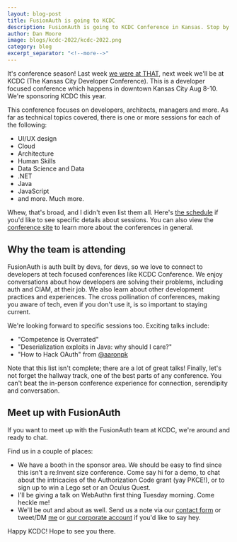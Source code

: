 ```yaml
---
layout: blog-post
title: FusionAuth is going to KCDC
description: FusionAuth is going to KCDC Conference in Kansas. Stop by and see us!
author: Dan Moore
image: blogs/kcdc-2022/kcdc-2022.png
category: blog
excerpt_separator: "<!--more-->"
---
```


It's conference season! Last week [we were at THAT](/blog/2022/07/25/see-you-at-that-conference), next week we'll be at KCDC (The Kansas City Developer Conference). This is a developer focused conference which happens in downtown Kansas City Aug 8-10. We're sponsoring KCDC this year.

<!--more-->

This conference focuses on developers, architects, managers and more. As far as technical topics covered, there is one or more sessions for each of the following:

* UI/UX design
* Cloud
* Architecture
* Human Skills
* Data Science and Data
* .NET
* Java
* JavaScript
* and more. Much more.

Whew, that's broad, and I didn't even list them all. Here's [the schedule](https://www.kcdc.info/sessions) if you'd like to see specific details about sessions. You can also view the [conference site](https://www.kcdc.info/) to learn more about the conferences in general.

## Why the team is attending

FusionAuth is auth built by devs, for devs, so we love to connect to developers at tech focused conferences like KCDC Conference. We enjoy conversations about how developers are solving their problems, including auth and CIAM, at their job. We also learn about other development practices and experiences. The cross pollination of conferences, making you aware of tech, even if you don't use it, is so important to staying current.

We're looking forward to specific sessions too. Exciting talks include:

* "Competence is Overrated"
* "Deserialization exploits in Java: why should I care?" 
* "How to Hack OAuth" from [@aaronpk](https://twitter.com/aaronpk/) 

Note that this list isn't complete; there are a lot of great talks! Finally, let's not forget the hallway track, one of the best parts of any conference. You can't beat the in-person conference experience for connection, serendipity and conversation.

## Meet up with FusionAuth

If you want to meet up with the FusionAuth team at KCDC, we're around and ready to chat.

Find us in a couple of places:

* We have a booth in the sponsor area. We should be easy to find since this isn't a re:Invent size conference. Come say hi for a demo, to chat about the intricacies of the Authorization Code grant (yay PKCE!), or to sign up to win a Lego set or an Oculus Quest.
* I'll be giving a talk on WebAuthn first thing Tuesday morning. Come heckle me!
* We'll be out and about as well. Send us a note via our [contact form](/contact) or tweet/DM [me](https://twitter.com/mooreds) or [our corporate account](https://twitter.com/fusionauth) if you'd like to say hey.

Happy KCDC! Hope to see you there.
